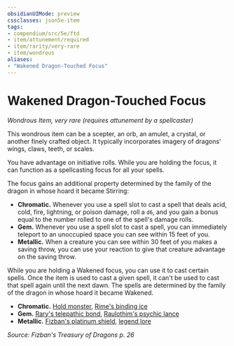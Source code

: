 ```yaml
---
obsidianUIMode: preview
cssclasses: json5e-item
tags:
- compendium/src/5e/ftd
- item/attunement/required
- item/rarity/very-rare
- item/wondrous
aliases: 
- "Wakened Dragon-Touched Focus"
---
```

# Wakened Dragon-Touched Focus
*Wondrous Item, very rare (requires attunement by a spellcaster)*  


This wondrous item can be a scepter, an orb, an amulet, a crystal, or another finely crafted object. It typically incorporates imagery of dragons' wings, claws, teeth, or scales.

You have advantage on initiative rolls. While you are holding the focus, it can function as a spellcasting focus for all your spells.

The focus gains an additional property determined by the family of the dragon in whose hoard it became Stirring:

- **Chromatic.** Whenever you use a spell slot to cast a spell that deals acid, cold, fire, lightning, or poison damage, roll a `d6`, and you gain a bonus equal to the number rolled to one of the spell's damage rolls.  
- **Gem.** Whenever you use a spell slot to cast a spell, you can immediately teleport to an unoccupied space you can see within 15 feet of you.  
- **Metallic.** When a creature you can see within 30 feet of you makes a saving throw, you can use your reaction to give that creature advantage on the saving throw.  

While you are holding a Wakened focus, you can use it to cast certain spells. Once the item is used to cast a given spell, it can't be used to cast that spell again until the next dawn. The spells are determined by the family of the dragon in whose hoard it became Wakened.

- **Chromatic.** [Hold monster](compendium/spells/hold-monster.md), [Rime's binding ice](compendium/spells/rimes-binding-ice-ftd.md)  
- **Gem.** [Rary's telepathic bond](compendium/spells/rarys-telepathic-bond.md), [Raulothim's psychic lance](compendium/spells/raulothims-psychic-lance-ftd.md)  
- **Metallic.** [Fizban's platinum shield](compendium/spells/fizbans-platinum-shield-ftd.md), [legend lore](compendium/spells/legend-lore.md)  

*Source: Fizban's Treasury of Dragons p. 26*